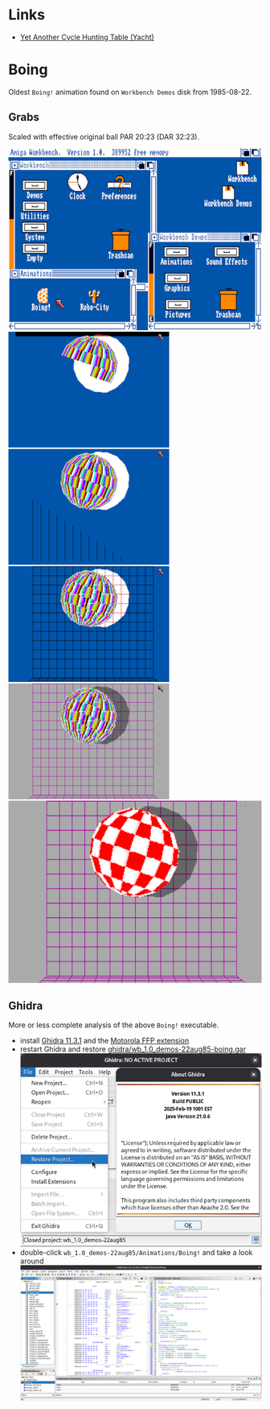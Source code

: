 Links
=====

- [Yet Another Cycle Hunting Table (Yacht)](https://www.atari-forum.com/viewtopic.php?f=68&t=24710)


Boing
=====

Oldest `Boing!` animation found on `Workbench Demos` disk from 1985-08-22.

Grabs
-----

Scaled with effective original ball PAR 20:23 (DAR 32:23).

![Workbench Demos Animations](images/wbdemos-boing-1.png)  
![Boing! ball initialization](images/wbdemos-boing-2.png)
![Boing! line initialization](images/wbdemos-boing-3.png)  
![Boing! grid initialization](images/wbdemos-boing-4.png)
![Boing! back initialization](images/wbdemos-boing-5.png)  
![Boing! initialization done](images/wbdemos-boing-6.png)

Ghidra
------

More or less complete analysis of the above `Boing!` executable.

- install [Ghidra 11.3.1](https://github.com/NationalSecurityAgency/ghidra/releases/tag/Ghidra_11.3.1_build)
  and the [Motorola FFP extension](https://github.com/nicodex/ghidra_motorolaffp/releases)
- restart Ghidra and restore [ghidra/wb_1.0_demos-22aug85-boing.gar](ghidra/wb_1.0_demos-22aug85-boing.gar)  
  ![Restore wb_1.0_demos-22aug85](ghidra/wb_1.0_demos-22aug85.png)
- double-click `wb_1.0_demos-22aug85/Animations/Boing!` and take a look around  
  ![Ghidra Boing! (1985-08-22)](ghidra/wb_1.0_demos-22aug85-boing.png)

